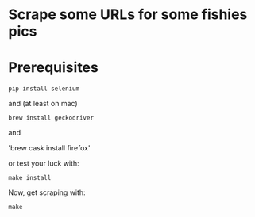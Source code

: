 # Scrape some URLs for some fishies pics

# Prerequisites

`pip install selenium`

and (at least on mac)

`brew install geckodriver`

and 

'brew cask install firefox'

or test your luck with:

`make install`

Now, get scraping with:

`make`
